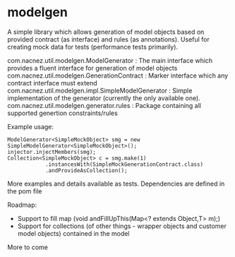 modelgen
========

A simple library which allows generation of model objects based on provided contract (as interface) and rules (as annotations). Useful for creating mock data for tests (performance tests primarily).

com.nacnez.util.modelgen.ModelGenerator : The main interface which provides a fluent interface for generation of model objects
com.nacnez.util.modelgen.GenerationContract : Marker interface which any contract interface must extend
com.nacnez.util.modelgen.impl.SimpleModelGenerator : Simple implementation of the generator (currently the only available one).
com.nacnez.util.modelgen.generator.rules : Package containing all supported genertion constraints/rules


Example usage:

	ModelGenerator<SimpleMockObject> smg = new SimpleModelGenerator<SimpleMockObject>();
	injector.injectMembers(smg);
	Collection<SimpleMockObject> c = smg.make(1)
				.instancesWith(SimpleMockGenerationContract.class)
				.andProvideAsCollection();
				
More examples and details available as tests. Dependencies are defined in the pom file

Roadmap:
- Support to fill map (void andFillUpThis(Map<? extends Object,T> m);)
- Support for collections (of other things - wrapper objects and customer model objects) contained in the model

More to come
